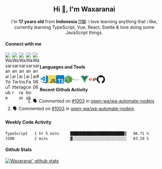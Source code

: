 <h2 align="center"> Hi 👋, I'm Waxaranai</h2>
<p align="center">I'm <b>17 years old</b> from <b>Indonesia 🇮🇩</b>. i love learning anything that i like, currently learning TypeScript, Vue, React, Svelte & love doing some JavaScript things.</p>

#### Connect with me

[<img align="left" alt="Waxaranai | YouTube" width="22px" src="https://cdn.jsdelivr.net/npm/simple-icons@v3/icons/youtube.svg" />][youtube]
[<img align="left" alt="Waxaranai | Twitter" width="22px" src="https://cdn.jsdelivr.net/npm/simple-icons@v3/icons/twitter.svg" />][twitter]
[<img align="left" alt="Waxaranai | Instagram" width="22px" src="https://cdn.jsdelivr.net/npm/simple-icons@v3/icons/instagram.svg" />][instagram]
[<img align="left" alt="Waxaranai | Facebook" width="22px" src="https://cdn.jsdelivr.net/npm/simple-icons@v3/icons/facebook.svg" />][facebook]
<img align="left" alt="Waxaranai#0606" width="22px" src="https://cdn.jsdelivr.net/npm/simple-icons@v3/icons/discord.svg" />

<br />

#### Languages and Tools

<img align="left" alt="Visual Studio Code" width="26px" src="https://raw.githubusercontent.com/github/explore/80688e429a7d4ef2fca1e82350fe8e3517d3494d/topics/visual-studio-code/visual-studio-code.png" />
<img align="left" alt="JavaScript" width="26px" src="https://raw.githubusercontent.com/github/explore/80688e429a7d4ef2fca1e82350fe8e3517d3494d/topics/javascript/javascript.png" />
<img align="left" alt="Typescript" width="26px" src="https://raw.githubusercontent.com/github/explore/78df643247d429f6cc873026c0622819ad797942/topics/typescript/typescript.png" /><img align="left" alt="Node.js" width="26px" src="https://raw.githubusercontent.com/github/explore/80688e429a7d4ef2fca1e82350fe8e3517d3494d/topics/nodejs/nodejs.png" />
<img align="left" alt="MongoDB" width="26px" src="https://raw.githubusercontent.com/github/explore/80688e429a7d4ef2fca1e82350fe8e3517d3494d/topics/mongodb/mongodb.png" />
<img align="left" alt="Vue" width="26px" src="https://raw.githubusercontent.com/github/explore/80688e429a7d4ef2fca1e82350fe8e3517d3494d/topics/vue/vue.png" />
<img align="left" alt="Git" width="26px" src="https://raw.githubusercontent.com/github/explore/80688e429a7d4ef2fca1e82350fe8e3517d3494d/topics/git/git.png" />
<img align="left" alt="GitHub" width="26px" src="https://raw.githubusercontent.com/github/explore/78df643247d429f6cc873026c0622819ad797942/topics/github/github.png" />


<br/>

#### Recent Github Activity

<!--START_SECTION:activity-->
1. 🗣 Commented on [#1003](https://github.com/open-wa/wa-automate-nodejs/issues/1003) in [open-wa/wa-automate-nodejs](https://github.com/open-wa/wa-automate-nodejs)
2. 🗣 Commented on [#1003](https://github.com/open-wa/wa-automate-nodejs/issues/1003) in [open-wa/wa-automate-nodejs](https://github.com/open-wa/wa-automate-nodejs)
<!--END_SECTION:activity-->


#### Weekly Code Activity

<!--START_SECTION:waka-->
```text
TypeScript   1 hr 5 mins     ████████████████████████▒   96.71 % 
JSON         2 mins          ▓░░░░░░░░░░░░░░░░░░░░░░░░   03.29 % 
```
<!--END_SECTION:waka-->

#### Github Stats

[![Waxaranai' github stats](https://github-readme-stats.vercel.app/api?username=waxaranai&show_icons=true&count_private=true&include_all_commits=true&hide_title=true)](https://github.com/anuraghazra/github-readme-stats)

[facebook]: https://facebook.com/waxaranai
[twitter]: https://twitter.com/Waxaranai
[youtube]: https://youtube.com/Waxaranai
[instagram]: https://instagram.com/Waxaranai
